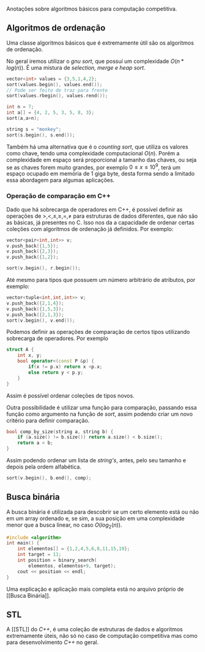 Anotações sobre algoritmos básicos para computação competitiva.

## Algoritmos de ordenação
Uma classe algoritmos básicos que é extremamente útil são os algoritmos de ordenação. 

No geral iremos utilizar o *gnu sort*, que possuí um complexidade $O(n*log(n))$. É uma mistura de *selection, merge e heap sort*.

```cpp
vector<int> values = {3,5,1,4,2};
sort(values.begin(), values.end());
// Pode ser feito de traz para frente
sort(values.rbegin(), values.rend());

int n = 7;
int a[] = {4, 2, 5, 3, 5, 8, 3};
sort(a,a+n);

string s = "monkey";
sort(s.begin(), s.end());
```

Também há uma alternativa que é o *counting sort*, que utiliza os valores como chave, tendo uma complexidade computacional $O(n)$. Porém a complexidade em espaço será proporcional a tamanho das chaves, ou seja se as chaves forem muito grandes, por exemplo $0 \leq x \leq 10^9$, terá um espaço ocupado em memória de 1 giga byte, desta forma sendo a limitado essa abordagem para algumas aplicações.

### Operação de comparação em C++
Dado que há sobrecarga de operadores em C++, é possível definir as operações de $>, <, \leq, \geq, =, \neq$ para estruturas de dados diferentes, que não são as básicas, já presentes no C. Isso nos da a capacidade de ordenar certas coleções com algoritmos de ordenação já definidos.
Por exemplo:
```cpp
vector<pair<int,int>> v;
v.push_back({1,5});
v.push_back({2,3});
v.push_back({1,2});

sort(v.begin(), r.begin());
```

Até mesmo para tipos que possuem um número arbitrário de atributos, por exemplo:
```cpp
vector<tuple<int,int,int>> v;
v.push_back({2,1,4});
v.push_back({1,5,3});
v.push_back({2,1,3});
sort(v.begin(), v.end());
```

Podemos definir as operações de comparação de certos tipos utilizando sobrecarga de operadores. Por exemplo
```cpp
struct A {
	int x, y;
	bool operator<(const P &p) {
		if(x != p.x) return x <p.x;
		else return y < p.y;
	}
}
```

Assim é possível ordenar coleções de tipos novos.

Outra possibilidade é utilizar uma função para comparação, passando essa função como argumento na função de *sort*, assim podendo criar um novo critério para definir comparação.

```cpp
bool comp_by_size(string a, string b) {
	if (a.size() != b.size()) return a.size() < b.size();
	return a < b;
}
```

Assim podendo ordenar um lista de *string's*, antes, pelo seu tamanho e depois pela ordem alfabética.

```cpp
sort(v.begin(), b.end(), comp);
```

## Busca binária
A busca binária é utilizada para descobrir se um certo elemento está ou não em um array ordenado e, se sim, a sua posição em uma complexidade menor que a busca linear, no caso $O(log_2(n))$.
```cpp
#include <algorithm>
int main() {
	int elementos[] = {1,2,4,5,6,8,11,15,19};
	int target = 11;
	int position = binary_search(
		elementos, elementos+9, target);
	cout << position << endl;
}
```

Uma explicação e aplicação mais completa está no arquivo próprio de [[Busca Binária]].


## STL
A [[STL]] do *C++*, é uma coleção de estruturas de dados e algoritmos extremamente úteis, não só no caso de computação competitiva mas como para desenvolvimento *C++* no geral.

